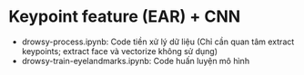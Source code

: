 # Keypoint feature (EAR) + CNN
- drowsy-process.ipynb: Code tiền xử lý dữ liệu (Chỉ cần quan tâm extract keypoints; extract face và vectorize không sử dụng)
- drowsy-train-eyelandmarks.ipynb: Code huấn luyện mô hình